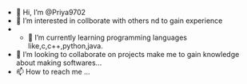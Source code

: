 - 👋 Hi, I’m @Priya9702
- 👀 I’m interested in collborate with others nd to gain experience
- - 🌱 I’m currently learning programming languages like,c,c++,python,java.
- 💞️ I’m looking to collaborate on projects make me to gain knowledge about making softwares...
- 📫 How to reach me ...

<!---
Priya9702/Priya9702 is a ✨ special ✨ repository because its `README.md` (this file) appears on your GitHub profile.
You can click the Preview link to take a look at your changes.
--->
